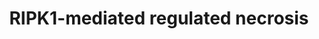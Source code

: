 ---
annotations:
- type: Pathway Ontology
  value: regulatory pathway
- type: Pathway Ontology
  value: cell death pathway
- type: Pathway Ontology
  value: programmed cell death pathway
authors:
- ReactomeTeam
- DeSl
- Egonw
description: Receptor-interacting serine/threonine-kinase protein 1 (RIPK1) and RIPK3-dependent
  necrosis is called necroptosis or programmed necrosis. The kinase activities of
  RIPK1 and RIPK3 are essential for the necroptotic cell death in human, mouse cell
  lines and genetic mice models (Cho YS et al. 2009; He S et al. 2009, 2011; Zhang
  DW et al. 2009; McQuade T et al. 2013; Newton et al. 2014). The initiation of necroptosis
  can be stimulated by the same death ligands that activate extrinsic apoptotic signaling
  pathway, such as tumor necrosis factor (TNF) alpha, Fas ligand (FasL), and TRAIL
  (TNF-related apoptosis-inducing ligand) or toll like receptors 3 and 4 ligands (Holler
  N et al. 2000; He S et al. 2009; Feoktistova M et al. 2011; Voigt S et al. 2014).
  In contrast to apoptosis, necroptosis represents a form of cell death that is optimally
  induced when caspases are inhibited (Holler N et al. 2000; Hopkins-Donaldson S et
  al. 2000; Sawai H 2014). Specific inhibitors of caspase-independent necrosis, necrostatins,
  have recently been identified (Degterev A et al. 2005, 2008). Necrostatins have
  been shown to inhibit the kinase activity of RIPK1 (Degterev A et al. 2008). Importantly,
  cell death of apoptotic morphology can be shifted to a necrotic phenotype when caspase
  8 activity is compromised, otherwise active caspase 8 blocks necroptosis by the
  proteolytic cleavage of RIPK1 and RIPK3 (Kalai M et al. 2002; Degterev A et al.
  2008; Lin Y et al. 1999; Feng S et al. 2007). When caspase activity is inhibited
  under certain pathophysiological conditions or by pharmacological agents, deubiquitinated
  RIPK1 is engaged in physical and functional interactions with the cognate kinase
  RIPK3 leading to formation of necrosome, a necroptosis-inducing complex consisting
  of RIPK1 and RIPK3 (Sawai H 2013; Moquin DM et al. 2013; Kalai M et al. 2002; Cho
  YS et al. 2009, He S et al. 2009, Zhang DW et al. 2009). Within the necrosome RIPK1
  and RIPK3 bind to each other through their RIP homotypic interaction motif (RHIM)
  domains. The RHIMs can facilitate RIPK1:RIPK3 oligomerization, allowing them to
  form amyloid-like fibrillar structures (Li J et al. 2012; Mompean M et al. 2018).
  RIPK3 in turn interacts with mixed lineage kinase domain-like protein (MLKL) (Sun
  L et al. 2012; Zhao J et al. 2012; Murphy JM et al. 2013; Chen W et al. 2013). The
  precise mechanism of MLKL activation by RIPK3 is incompletely understood and may
  vary across species (Davies KA et al. 2020). Mouse MLKL activation relies on transient
  engagement of RIPK3 to facilitate phosphorylation of the pseudokinase domain (Murphy
  JM et al. 2013; Petrie EJ et al. 2019a), while it appears that stable recruitment
  of human MLKL by necrosomal RIPK3 is an additional crucial step in human MLKL activation
  (Davies KA et al. 2018; Petrie EJ et al. 2018, 2019b). RIPK3-mediated phosphorylation
  is thought to initiate MLKL oligomerization, membrane translocation and membrane
  disruption (Sun L et al. 2012; Wang H et al. 2014; Petrie EJ et al. 2020; Samson
  AL et al. 2020). Studies in human cell lines suggest that upon induction of necroptosis
  MLKL shifts to the plasma membrane and membranous organelles such as mitochondria,
  lysosome, endosome and ER (Wang H et al. 2014), but it is trafficking via a Golgi-microtubule-actin-dependent
  mechanism that facilitates plasma membrane translocation, where membrane disruption
  causes death (Samson AL et al. 2020). The mechanisms of necroptosis regulation and
  execution downstream of MLKL remain elusive. The precise oligomeric form of MLKL
  that mediates plasma membrane disruption has been highly debated (Cai Z et al. 2014;
  Chen X et al. 2014; Dondelinger Y et al. 2014; Wang H et al. 2014; Petrie EJ et
  al. 2017, 2018; Samson AL et al. 2020 ). However, microscopy data revealed that
  MLKL assembles into higher molecular weight species upon cytoplasmic necrosomes
  within human cells, and upon phosphorylation by RIPK3, MLKL is trafficked to the
  plasma membrane (Samson AL et al. 2020). At the plasma membrane, phospho-MLKL forms
  heterogeneous higher order assemblies, which are thought to permeabilize cells,
  leading to release of DAMPs to invoke inflammatory responses. While RIPK1, RIPK3
  and MLKL are the core signaling components in the necroptosis pathway, many additional
  molecules have been proposed to positively and negatively tune the signaling pathway.
  Currently, this picture is evolving rapidly as new modulators continue to be discovered.<p>The
  Reactome module describes MLKL-mediated necroptotic events on the plasma membrane.  View
  original pathway at [http://www.reactome.org/PathwayBrowser/#DIAGRAM=5213460 Reactome].
last-edited: 2021-01-25
organisms:
- Homo sapiens
redirect_from:
- /index.php/Pathway:WP5022
- /instance/WP5022
schema-jsonld:
- '@context': https://schema.org/
  '@id': https://wikipathways.github.io/pathways/WP5022.html
  '@type': Dataset
  creator:
    '@type': Organization
    name: WikiPathways
  description: Receptor-interacting serine/threonine-kinase protein 1 (RIPK1) and
    RIPK3-dependent necrosis is called necroptosis or programmed necrosis. The kinase
    activities of RIPK1 and RIPK3 are essential for the necroptotic cell death in
    human, mouse cell lines and genetic mice models (Cho YS et al. 2009; He S et al.
    2009, 2011; Zhang DW et al. 2009; McQuade T et al. 2013; Newton et al. 2014).
    The initiation of necroptosis can be stimulated by the same death ligands that
    activate extrinsic apoptotic signaling pathway, such as tumor necrosis factor
    (TNF) alpha, Fas ligand (FasL), and TRAIL (TNF-related apoptosis-inducing ligand)
    or toll like receptors 3 and 4 ligands (Holler N et al. 2000; He S et al. 2009;
    Feoktistova M et al. 2011; Voigt S et al. 2014). In contrast to apoptosis, necroptosis
    represents a form of cell death that is optimally induced when caspases are inhibited
    (Holler N et al. 2000; Hopkins-Donaldson S et al. 2000; Sawai H 2014). Specific
    inhibitors of caspase-independent necrosis, necrostatins, have recently been identified
    (Degterev A et al. 2005, 2008). Necrostatins have been shown to inhibit the kinase
    activity of RIPK1 (Degterev A et al. 2008). Importantly, cell death of apoptotic
    morphology can be shifted to a necrotic phenotype when caspase 8 activity is compromised,
    otherwise active caspase 8 blocks necroptosis by the proteolytic cleavage of RIPK1
    and RIPK3 (Kalai M et al. 2002; Degterev A et al. 2008; Lin Y et al. 1999; Feng
    S et al. 2007). When caspase activity is inhibited under certain pathophysiological
    conditions or by pharmacological agents, deubiquitinated RIPK1 is engaged in physical
    and functional interactions with the cognate kinase RIPK3 leading to formation
    of necrosome, a necroptosis-inducing complex consisting of RIPK1 and RIPK3 (Sawai
    H 2013; Moquin DM et al. 2013; Kalai M et al. 2002; Cho YS et al. 2009, He S et
    al. 2009, Zhang DW et al. 2009). Within the necrosome RIPK1 and RIPK3 bind to
    each other through their RIP homotypic interaction motif (RHIM) domains. The RHIMs
    can facilitate RIPK1:RIPK3 oligomerization, allowing them to form amyloid-like
    fibrillar structures (Li J et al. 2012; Mompean M et al. 2018). RIPK3 in turn
    interacts with mixed lineage kinase domain-like protein (MLKL) (Sun L et al. 2012;
    Zhao J et al. 2012; Murphy JM et al. 2013; Chen W et al. 2013). The precise mechanism
    of MLKL activation by RIPK3 is incompletely understood and may vary across species
    (Davies KA et al. 2020). Mouse MLKL activation relies on transient engagement
    of RIPK3 to facilitate phosphorylation of the pseudokinase domain (Murphy JM et
    al. 2013; Petrie EJ et al. 2019a), while it appears that stable recruitment of
    human MLKL by necrosomal RIPK3 is an additional crucial step in human MLKL activation
    (Davies KA et al. 2018; Petrie EJ et al. 2018, 2019b). RIPK3-mediated phosphorylation
    is thought to initiate MLKL oligomerization, membrane translocation and membrane
    disruption (Sun L et al. 2012; Wang H et al. 2014; Petrie EJ et al. 2020; Samson
    AL et al. 2020). Studies in human cell lines suggest that upon induction of necroptosis
    MLKL shifts to the plasma membrane and membranous organelles such as mitochondria,
    lysosome, endosome and ER (Wang H et al. 2014), but it is trafficking via a Golgi-microtubule-actin-dependent
    mechanism that facilitates plasma membrane translocation, where membrane disruption
    causes death (Samson AL et al. 2020). The mechanisms of necroptosis regulation
    and execution downstream of MLKL remain elusive. The precise oligomeric form of
    MLKL that mediates plasma membrane disruption has been highly debated (Cai Z et
    al. 2014; Chen X et al. 2014; Dondelinger Y et al. 2014; Wang H et al. 2014; Petrie
    EJ et al. 2017, 2018; Samson AL et al. 2020 ). However, microscopy data revealed
    that MLKL assembles into higher molecular weight species upon cytoplasmic necrosomes
    within human cells, and upon phosphorylation by RIPK3, MLKL is trafficked to the
    plasma membrane (Samson AL et al. 2020). At the plasma membrane, phospho-MLKL
    forms heterogeneous higher order assemblies, which are thought to permeabilize
    cells, leading to release of DAMPs to invoke inflammatory responses. While RIPK1,
    RIPK3 and MLKL are the core signaling components in the necroptosis pathway, many
    additional molecules have been proposed to positively and negatively tune the
    signaling pathway. Currently, this picture is evolving rapidly as new modulators
    continue to be discovered.<p>The Reactome module describes MLKL-mediated necroptotic
    events on the plasma membrane.  View original pathway at [http://www.reactome.org/PathwayBrowser/#DIAGRAM=5213460
    Reactome].
  keywords:
  - 'p-T357,S358-MLKL oligomer '
  - ADP
  - active caspase-8
  - 'TRAF2 '
  - oligomer:PIPs
  - 3a
  - OGT
  - 'RIPK3 '
  - 'CFLAR(1-480) '
  - 'PDCD6IP '
  - p-S-RIPK1:p-S199,227, K48pUb-363-RIPK3:PELI1
  - 'Influenza viruses belong to the family of Orthomyxoviridae; viruses with segmented
    RNA genomes that are negative sense and single-stranded (Baltimore 1971). Influenza
    virus strains are named according to their type (A, B, or C), the species from
    which the virus was isolated (omitted if human), location of isolate, the number
    of the isolate, the year of isolation, and in the case of influenza A viruses,
    the hemagglutinin (H) and neuraminidase (N) subtype. For example, the virus of
    H5N1 subtype isolated from chickens in Hong Kong in 1997 is: influenza A/chicken/Hong
    Kong/220/97(H5N1) virus. Currently 16 different hemagglutinin (H1 to H16) subtypes
    and 9 different neuraminidase (N1 to N9) subtypes are known for influenza A viruses.
    Most human disease is due to influenza viruses of the A type. The events of influenza
    infection have been annotated in Reactome primarily use protein and genome references
    to the Influenza A virus A/Puerto Rico/8/1934 H1N1 strain.'
  - HSV1 RIR1:RIPK3
  - small molecule
  - PI4P,PI(4,5)P2,PIP3
  - 'UBC(609-684) '
  - RIPK1, RIPK3
  - 'TNFRSF10A '
  - 'ATP '
  - 'RIPK1(325-671) '
  - p-S-RIPK1:p-S199,227-RIPK3:p-T357,S358-MLKL oligomer:FLOT1:FLOT2
  - oligomer
  - 'FADD '
  - active
  - 'MLKL '
  - HSV1 RIR1:CASP8
  - RIPK1:RIPK3:sorafenib, ponatinib, pazopanib
  - 'UBC(77-152) '
  - 'TRADD '
  - The influenza virus particle initially associates with a human host cell by binding
    to sialic acid receptors on the host cell surface. Sialic acids are found on many
    vertebrate cells and numerous viruses make use of this ubiquitous receptor. The
    bound virus is endocytosed by one of four distinct mechanisms. Once endocytosed
    the low endosomal pH sets in motion a number of steps that lead to viral membrane
    fusion mediated by the viral hemagglutinin (HA) protein, and the eventual release
    of the uncoated viral ribonucleoprotein complex into the cytosol of the host cell.
    The ribonucleoprotein complex is transported through the nuclear pore into the
    nucleus. Once in the nucleus, the incoming negative-sense viral RNA (vRNA) is
    transcribed into messenger RNA (mRNA) by a primer-dependent mechanism. Replication
    occurs via a two step process. A full-length complementary RNA (cRNA), a positive-sense
    copy of the vRNA, is first made and this in turn is used as a template to produce
    more vRNA. The viral proteins are expressed and processed and eventually assemble
    with vRNAs at what will become the budding sites on the host cell membrane. The
    viral protein and ribonucleoprotein complexes are assembled into complete viral
    particles and bud from the host cell, enveloped in the host cell's membrane.<p>
  - Ub
  - PELI1
  - 'CASP8(385-479) '
  - 'p-S166-RIPK1 '
  - 'ponatinib '
  - 'UL36 '
  - Apoptosis
  - 'K48pUb-BIRC2 '
  - 'O-glycosyl 3a '
  - 'RIR1 '
  - 'PELI1 '
  - 'p-S-RIPK1:p-S199,227-RIPK3 oligomer '
  - 'FLOT2 '
  - 'p-S199,227-RIPK3 '
  - FLOT1:FLOT2
  - 'XIAP '
  - 'PI(4,5)P2 '
  - 'RPS27A(1-76) '
  - CDC37
  - 'UBC(229-304) '
  - UDP
  - K48polyUb
  - Influenza Infection
  - RIPK1
  - p-S166-RIPK1:p-S199,227-RIPK3
  - p-S-RIPK1:p-S199,227-RIPK3:PELI1
  - 'BIRC2 '
  - NS1:MLKL
  - SDCBP
  - CASP8(1-479)
  - 'NS1 '
  - PDCD6IP
  - p-S-RIPK1:p-S199,227-RIPK3 oligomer:4xMLKL:IP6,IP5, IP4
  - 'p-S199,227, K48pUb-363-RIPK3 '
  - HSV1 RIR1:RIPK1
  - SARS-CoV-1
  - 'IP6 '
  - BIRC2,3,4
  - 'I(1,3,4,5,6)P5 '
  - 'FAS '
  - caspase-8:viral
  - 'CASP8(1-479) '
  - tetramer:(RIPK1:RIPK3) oligomer
  - FLIP(S)
  - Infection of a human host cell with influenza virus triggers an array of defensive
    host processes. This coevolution has driven the development of host processes
    that interfere with viral replication, notably the production of type I interferon.
    At the some time the virus counters these responses with the viral NS1 protein
    playing a central role in the viral response to the host cells defense.
  - CRMA/SPI-2
  - ATP
  - O-glycosyl 3a
  - 'UBC(305-380) '
  - MLKL:UL36
  - p-S-RIPK1:RIPK3
  - I(1,3,4,6)P4
  - 'PI(3,4,5)P3 '
  - 'CRMA '
  - Ub-K55,363-RIPK3:STUB1
  - 'HSP90AA1 '
  - 'UBC(153-228) '
  - 'UBC(457-532) '
  - viral serpins
  - DISC:procaspase-8:FLIP(L)
  - RIP1:RIP3:MLKL
  - 'FASLG(1-281) '
  - NS1 dimer
  - (p-S-RIPK1:p-S199,227-RIPK3) oligomer:4xp-T357,S358-MLKL
  - RIR1
  - RIPK1:RIPK3
  - TRAF2:TRADD:RIPK1(325-671):FADD
  - 'BIRC3 '
  - MLKL:HSP90:CDC37
  - K48pUb- BIRC2,3,4
  - IP6
  - (p-S-RIPK1:p-S199,227-RIPK3) oligomer:4x(MLKL:ATP)
  - p-S-RIPK1:p-S199,227-RIPK3:p-T357,S358-MLKL oligomer
  - UL36
  - 'UBA52(1-76) '
  - 'FLIP(S) '
  - STUB1:STUB1
  - RIPK1(1-324)
  - 'SPI-2 '
  - 'UBC(381-456) '
  - 'SDCBP '
  - 'I(1,3,4,6)P4 '
  - 'PI4P '
  - 'STUB1 '
  - 'FLOT1 '
  - p-S-RIPK1:p-S199,227-RIPK3:p-T357,S358-MLKL oligomer:PDCD6IP:SDCBP
  - inhibitors of
  - OGlcNAc-T467-RIPK3
  - 'TNFSF10 '
  - DISC:procaspase-8:FLIP(S)
  - 'RIPK1 '
  - 'K48pUb-XIAP '
  - RIPK3
  - RIPK3:STUB1
  - 3a:(RIPK1:RIPK3)
  - 'K48pUb-BIRC3 '
  - 'CDC37 '
  - CFLAR(1-376)
  - 'Ub-K55,363-RIPK3 '
  - 'UBC(533-608) '
  - RIPK3:HSP90:CDC37
  - I(1,3,4,5,6)P5
  - (RIPK1:RIPK3)oligomer:4xMLKL
  - DISC:procaspase-8
  - 'UBB(153-228) '
  - MLKL
  - RIPK3(1-328)
  - 'p-T357,S358-MLKL '
  - UDP-GlcNAc
  - 'UBB(77-152) '
  - 'CASP8(217-374) '
  - p-S-RIPK1:p-S199,227-RIPK3 oligomer
  - 'TNFRSF10B '
  - RIPK3(329-518)
  - 'UBC(1-76) '
  - 'UBB(1-76) '
  - HSP90
  - TRADD:TRAF2:RIPK1:FADD
  license: CC0
  name: RIPK1-mediated regulated necrosis
seo: CreativeWork
title: RIPK1-mediated regulated necrosis
wpid: WP5022
---